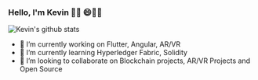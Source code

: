 ### Hello, I'm Kevin 👋🏾 😄👨‍💻

![Kevin's github stats](https://github-readme-stats.vercel.app/api?username=lordvins226&show_icons=true&theme=tokyonight)

- 🔭 I’m currently working on Flutter, Angular, AR/VR
- 🌱 I’m currently learning Hyperledger Fabric, Solidity
- 👯 I’m looking to collaborate on Blockchain projects, AR/VR Projects and Open Source

<script src="https://unpkg.com/@lottiefiles/lottie-player@latest/dist/lottie-player.js"></script>
<lottie-player src="https://assets6.lottiefiles.com/packages/lf20_xprXnu.json"  background="transparent"  speed="1"  style="width: 300px; height: 300px;"  loop controls autoplay></lottie-player>
<!--
**lordvins226/lordvins226** is a ✨ _special_ ✨ repository because its `README.md` (this file) appears on your GitHub profile.

Here are some ideas to get you started:



- 🤔 I’m looking for help with ...
- 💬 Ask me about ...
- 📫 How to reach me: ...
- 😄 Pronouns: ...
- ⚡ Fun fact: ...
-->
